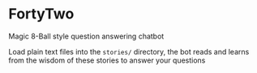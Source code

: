 # FortyTwo
Magic 8-Ball style question answering chatbot

Load plain text files into the ```stories/``` directory, the bot reads and learns from the wisdom of these stories to answer your questions
